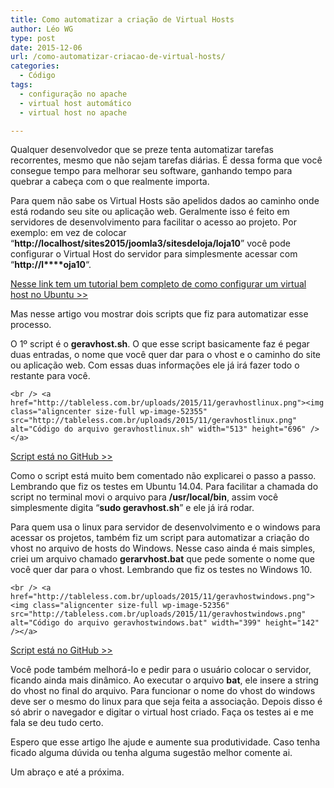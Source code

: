 ```yaml
---
title: Como automatizar a criação de Virtual Hosts
author: Léo WG
type: post
date: 2015-12-06
url: /como-automatizar-criacao-de-virtual-hosts/
categories:
  - Código
tags:
  - configuração no apache
  - virtual host automático
  - virtual host no apache

---
```

Qualquer desenvolvedor que se preze tenta automatizar tarefas recorrentes, mesmo que não sejam tarefas diárias. É dessa forma que você consegue tempo para melhorar seu software, ganhando tempo para quebrar a cabeça com o que realmente importa.

Para quem não sabe os Virtual Hosts são apelidos dados ao caminho onde está rodando seu site ou aplicação web. Geralmente isso é feito em servidores de desenvolvimento para facilitar o acesso ao projeto. Por exemplo: em vez de colocar &#8220;**http://localhost/sites2015/joomla3/sitesdeloja/loja10**&#8221; você pode configurar o Virtual Host do servidor para simplesmente acessar com &#8220;**http://l****oja10**&#8220;.

<a href="http://do.co/1jlJLe0" target="_blank">Nesse link tem um tutorial bem completo de como configurar um virtual host no Ubuntu >></a>

Mas nesse artigo vou mostrar dois scripts que fiz para automatizar esse processo.

O 1º script é o **geravhost.sh**. O que esse script basicamente faz é pegar duas entradas, o nome que você quer dar para o vhost e o caminho do site ou aplicação web. Com essas duas informações ele já irá fazer todo o restante para você.

`<br />
<a href="http://tableless.com.br/uploads/2015/11/geravhostlinux.png"><img class="aligncenter size-full wp-image-52355" src="http://tableless.com.br/uploads/2015/11/geravhostlinux.png" alt="Código do arquivo geravhostlinux.sh" width="513" height="696" /></a>`

<a href="https://github.com/lauroguedes/vhautlinux" target="_blank">Script está no GitHub >></a>

Como o script está muito bem comentado não explicarei o passo a passo. Lembrando que fiz os testes em Ubuntu 14.04. Para facilitar a chamada do script no terminal movi o arquivo para **/usr/local/bin**, assim você simplesmente digita &#8220;**sudo geravhost.sh**&#8221; e ele já irá rodar.

Para quem usa o linux para servidor de desenvolvimento e o windows para acessar os projetos, também fiz um script para automatizar a criação do vhost no arquivo de hosts do Windows. Nesse caso ainda é mais simples, criei um arquivo chamado **gerarvhost.bat** que pede somente o nome que você quer dar para o vhost. Lembrando que fiz os testes no Windows 10.

`<br />
<a href="http://tableless.com.br/uploads/2015/11/geravhostwindows.png"><img class="aligncenter size-full wp-image-52356" src="http://tableless.com.br/uploads/2015/11/geravhostwindows.png" alt="Código do arquivo geravhostwindows.bat" width="399" height="142" /></a>`

<a href="https://github.com/lauroguedes/vhautwindows" target="_blank">Script está no GitHub >></a>

Você pode também melhorá-lo e pedir para o usuário colocar o servidor, ficando ainda mais dinâmico. Ao executar o arquivo **bat**, ele insere a string do vhost no final do arquivo. Para funcionar o nome do vhost do windows deve ser o mesmo do linux para que seja feita a associação. Depois disso é só abrir o navegador e digitar o virtual host criado. Faça os testes ai e me fala se deu tudo certo.

Espero que esse artigo lhe ajude e aumente sua produtividade. Caso tenha ficado alguma dúvida ou tenha alguma sugestão melhor comente ai.

Um abraço e até a próxima.